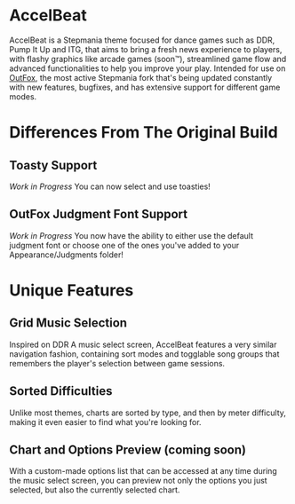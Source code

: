 # **AccelBeat**
AccelBeat is a Stepmania theme focused for dance games such as DDR, Pump It Up and ITG, that aims to bring a fresh news experience to players, with flashy graphics like arcade games (soon™), streamlined game flow and advanced functionalities to help you improve your play. Intended for use on [OutFox](https://github.com/TeamRizu/OutFox/), the most active Stepmania fork that's being updated constantly with new features, bugfixes, and has extensive support for different game modes. 

# **Differences From The Original Build** 
## **Toasty Support**
*Work in Progress*
You can now select and use toasties!

## **OutFox Judgment Font Support**
*Work in Progress*
You now have the ability to either use the default judgment font or choose one of the ones you've added to your Appearance/Judgments folder!

# **Unique Features** 
## **Grid Music Selection**
Inspired on DDR A music select screen, AccelBeat features a very similar navigation fashion, containing sort modes and togglable song groups that remembers the player's selection between game sessions. 

## **Sorted Difficulties** 
Unlike most themes, charts are sorted by type, and then by meter difficulty, making it even easier to find what you're looking for.

## **Chart and Options Preview (coming soon)** 
With a custom-made options list that can be accessed at any time during the music select screen, you can preview not only the options you just selected, but also the currently selected chart.
